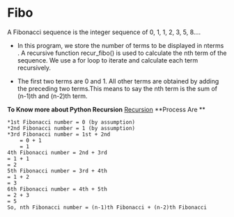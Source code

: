 # Fibo ## 
A Fibonacci sequence is the integer sequence of 0, 1, 1, 2, 3, 5, 8.... 
* In this program, we store the number of terms to be displayed in nterms . A recursive function recur_fibo() is used to calculate the nth term of the sequence. We use a for loop to iterate and calculate each term recursively.

* The first two terms are 0 and 1. All other terms are obtained by adding the preceding two terms.This means to say the nth term is the sum of (n-1)th and (n-2)th term.

**To Know more about Python Recursion** [Recursion](https://realpython.com/python-thinking-recursively/)
**Process Are ** 

    *1st Fibonacci number = 0 (by assumption)
    *2nd Fibonacci number = 1 (by assumption)
    *3rd Fibonacci number = 1st + 2nd
        = 0 + 1
        = 1
    4th Fibonacci number = 2nd + 3rd
    = 1 + 1
    = 2
    5th Fibonacci number = 3rd + 4th
    = 1 + 2
    = 3
    6th Fibonacci number = 4th + 5th
    = 2 + 3
    = 5
    So, nth Fibonacci number = (n-1)th Fibonacci + (n-2)th Fibonacci
